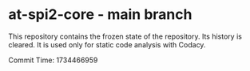 # at-spi2-core - main branch

This repository contains the frozen state of the repository.
Its history is cleared. It is used only for static code
analysis with Codacy.

Commit Time: 1734466959